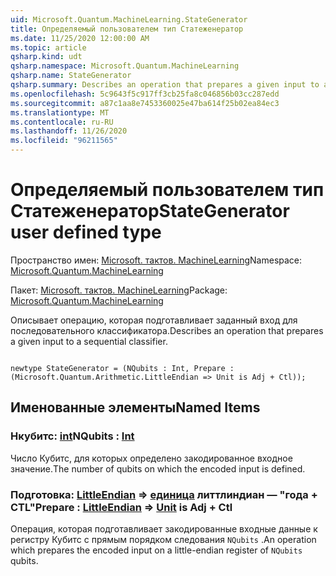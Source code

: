 ```yaml
---
uid: Microsoft.Quantum.MachineLearning.StateGenerator
title: Определяемый пользователем тип Статеженератор
ms.date: 11/25/2020 12:00:00 AM
ms.topic: article
qsharp.kind: udt
qsharp.namespace: Microsoft.Quantum.MachineLearning
qsharp.name: StateGenerator
qsharp.summary: Describes an operation that prepares a given input to a sequential classifier.
ms.openlocfilehash: 5c9643f5c917ff3cb25fa8c046856b03cc287edd
ms.sourcegitcommit: a87c1aa8e7453360025e47ba614f25b02ea84ec3
ms.translationtype: MT
ms.contentlocale: ru-RU
ms.lasthandoff: 11/26/2020
ms.locfileid: "96211565"
---
```

# <a name="stategenerator-user-defined-type"></a><span data-ttu-id="4dac2-102">Определяемый пользователем тип Статеженератор</span><span class="sxs-lookup"><span data-stu-id="4dac2-102">StateGenerator user defined type</span></span>

<span data-ttu-id="4dac2-103">Пространство имен: [Microsoft. тактов. MachineLearning](xref:Microsoft.Quantum.MachineLearning)</span><span class="sxs-lookup"><span data-stu-id="4dac2-103">Namespace: [Microsoft.Quantum.MachineLearning](xref:Microsoft.Quantum.MachineLearning)</span></span>

<span data-ttu-id="4dac2-104">Пакет: [Microsoft. тактов. MachineLearning](https://nuget.org/packages/Microsoft.Quantum.MachineLearning)</span><span class="sxs-lookup"><span data-stu-id="4dac2-104">Package: [Microsoft.Quantum.MachineLearning](https://nuget.org/packages/Microsoft.Quantum.MachineLearning)</span></span>


<span data-ttu-id="4dac2-105">Описывает операцию, которая подготавливает заданный вход для последовательного классификатора.</span><span class="sxs-lookup"><span data-stu-id="4dac2-105">Describes an operation that prepares a given input to a sequential classifier.</span></span>

```qsharp

newtype StateGenerator = (NQubits : Int, Prepare : (Microsoft.Quantum.Arithmetic.LittleEndian => Unit is Adj + Ctl));
```



## <a name="named-items"></a><span data-ttu-id="4dac2-106">Именованные элементы</span><span class="sxs-lookup"><span data-stu-id="4dac2-106">Named Items</span></span>

### <a name="nqubits--int"></a><span data-ttu-id="4dac2-107">Нкубитс: [int](xref:microsoft.quantum.lang-ref.int)</span><span class="sxs-lookup"><span data-stu-id="4dac2-107">NQubits : [Int](xref:microsoft.quantum.lang-ref.int)</span></span>

<span data-ttu-id="4dac2-108">Число Кубитс, для которых определено закодированное входное значение.</span><span class="sxs-lookup"><span data-stu-id="4dac2-108">The number of qubits on which the encoded input is defined.</span></span>
### <a name="prepare--littleendian--unit--is-adj--ctl"></a><span data-ttu-id="4dac2-109">Подготовка: [LittleEndian](xref:Microsoft.Quantum.Arithmetic.LittleEndian) => [единица](xref:microsoft.quantum.lang-ref.unit) литтлиндиан — "года + CTL"</span><span class="sxs-lookup"><span data-stu-id="4dac2-109">Prepare : [LittleEndian](xref:Microsoft.Quantum.Arithmetic.LittleEndian) => [Unit](xref:microsoft.quantum.lang-ref.unit)  is Adj + Ctl</span></span>

<span data-ttu-id="4dac2-110">Операция, которая подготавливает закодированные входные данные к регистру Кубитс с прямым порядком следования `NQubits` .</span><span class="sxs-lookup"><span data-stu-id="4dac2-110">An operation which prepares the encoded input on a little-endian register of `NQubits` qubits.</span></span>